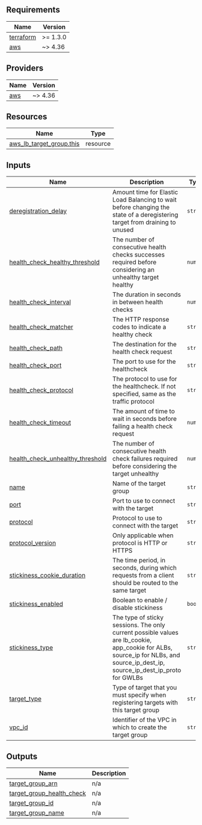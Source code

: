 <!-- BEGIN_TF_DOCS -->
## Requirements

| Name | Version |
|------|---------|
| <a name="requirement_terraform"></a> [terraform](#requirement\_terraform) | >= 1.3.0 |
| <a name="requirement_aws"></a> [aws](#requirement\_aws) | ~> 4.36 |

## Providers

| Name | Version |
|------|---------|
| <a name="provider_aws"></a> [aws](#provider\_aws) | ~> 4.36 |

## Resources

| Name | Type |
|------|------|
| [aws_lb_target_group.this](https://registry.terraform.io/providers/hashicorp/aws/latest/docs/resources/lb_target_group) | resource |

## Inputs

| Name | Description | Type | Default | Required |
|------|-------------|------|---------|:--------:|
| <a name="input_deregistration_delay"></a> [deregistration\_delay](#input\_deregistration\_delay) | Amount time for Elastic Load Balancing to wait before changing the state of a deregistering target from draining to unused | `string` | `"300"` | no |
| <a name="input_health_check_healthy_threshold"></a> [health\_check\_healthy\_threshold](#input\_health\_check\_healthy\_threshold) | The number of consecutive health checks successes required before considering an unhealthy target healthy | `number` | `2` | no |
| <a name="input_health_check_interval"></a> [health\_check\_interval](#input\_health\_check\_interval) | The duration in seconds in between health checks | `number` | `15` | no |
| <a name="input_health_check_matcher"></a> [health\_check\_matcher](#input\_health\_check\_matcher) | The HTTP response codes to indicate a healthy check | `string` | `"200-399"` | no |
| <a name="input_health_check_path"></a> [health\_check\_path](#input\_health\_check\_path) | The destination for the health check request | `string` | `"/"` | no |
| <a name="input_health_check_port"></a> [health\_check\_port](#input\_health\_check\_port) | The port to use for the healthcheck | `string` | `"traffic-port"` | no |
| <a name="input_health_check_protocol"></a> [health\_check\_protocol](#input\_health\_check\_protocol) | The protocol to use for the healthcheck. If not specified, same as the traffic protocol | `string` | `null` | no |
| <a name="input_health_check_timeout"></a> [health\_check\_timeout](#input\_health\_check\_timeout) | The amount of time to wait in seconds before failing a health check request | `number` | `10` | no |
| <a name="input_health_check_unhealthy_threshold"></a> [health\_check\_unhealthy\_threshold](#input\_health\_check\_unhealthy\_threshold) | The number of consecutive health check failures required before considering the target unhealthy | `number` | `2` | no |
| <a name="input_name"></a> [name](#input\_name) | Name of the target group | `string` | n/a | yes |
| <a name="input_port"></a> [port](#input\_port) | Port to use to connect with the target | `string` | `"80"` | no |
| <a name="input_protocol"></a> [protocol](#input\_protocol) | Protocol to use to connect with the target | `string` | `"HTTP"` | no |
| <a name="input_protocol_version"></a> [protocol\_version](#input\_protocol\_version) | Only applicable when protocol is HTTP or HTTPS | `string` | `null` | no |
| <a name="input_stickiness_cookie_duration"></a> [stickiness\_cookie\_duration](#input\_stickiness\_cookie\_duration) | The time period, in seconds, during which requests from a client should be routed to the same target | `string` | `"86400"` | no |
| <a name="input_stickiness_enabled"></a> [stickiness\_enabled](#input\_stickiness\_enabled) | Boolean to enable / disable stickiness | `bool` | `false` | no |
| <a name="input_stickiness_type"></a> [stickiness\_type](#input\_stickiness\_type) | The type of sticky sessions. The only current possible values are lb\_cookie, app\_cookie for ALBs, source\_ip for NLBs, and source\_ip\_dest\_ip, source\_ip\_dest\_ip\_proto for GWLBs | `string` | `"lb_cookie"` | no |
| <a name="input_target_type"></a> [target\_type](#input\_target\_type) | Type of target that you must specify when registering targets with this target group | `string` | `"ip"` | no |
| <a name="input_vpc_id"></a> [vpc\_id](#input\_vpc\_id) | Identifier of the VPC in which to create the target group | `string` | `null` | no |

## Outputs

| Name | Description |
|------|-------------|
| <a name="output_target_group_arn"></a> [target\_group\_arn](#output\_target\_group\_arn) | n/a |
| <a name="output_target_group_health_check"></a> [target\_group\_health\_check](#output\_target\_group\_health\_check) | n/a |
| <a name="output_target_group_id"></a> [target\_group\_id](#output\_target\_group\_id) | n/a |
| <a name="output_target_group_name"></a> [target\_group\_name](#output\_target\_group\_name) | n/a |
<!-- END_TF_DOCS -->